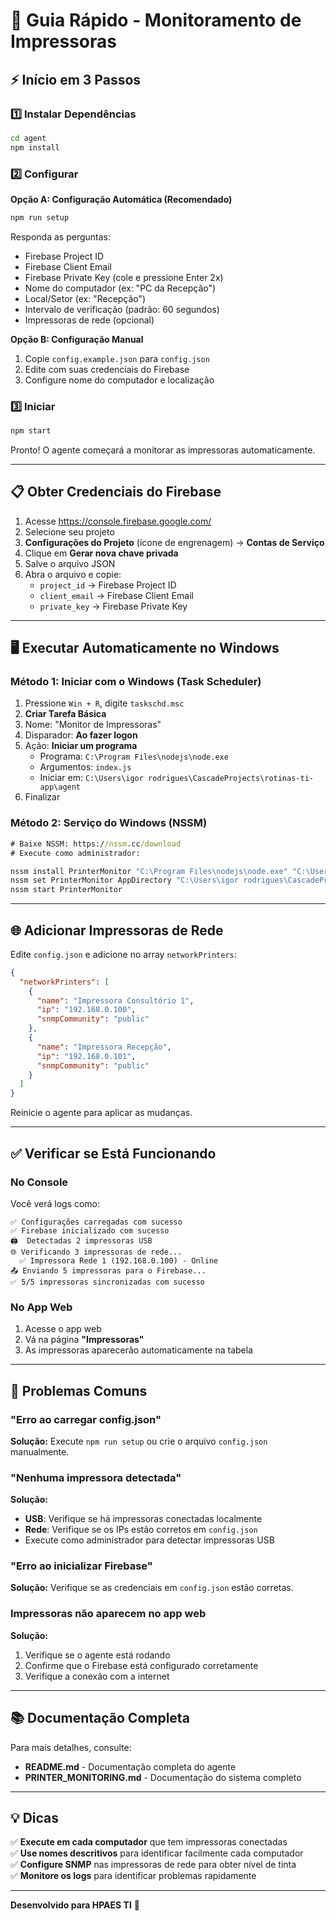 # 🚀 Guia Rápido - Monitoramento de Impressoras

## ⚡ Início em 3 Passos

### 1️⃣ Instalar Dependências

```bash
cd agent
npm install
```

### 2️⃣ Configurar

**Opção A: Configuração Automática (Recomendado)**

```bash
npm run setup
```

Responda as perguntas:
- Firebase Project ID
- Firebase Client Email
- Firebase Private Key (cole e pressione Enter 2x)
- Nome do computador (ex: "PC da Recepção")
- Local/Setor (ex: "Recepção")
- Intervalo de verificação (padrão: 60 segundos)
- Impressoras de rede (opcional)

**Opção B: Configuração Manual**

1. Copie `config.example.json` para `config.json`
2. Edite com suas credenciais do Firebase
3. Configure nome do computador e localização

### 3️⃣ Iniciar

```bash
npm start
```

Pronto! O agente começará a monitorar as impressoras automaticamente.

---

## 📋 Obter Credenciais do Firebase

1. Acesse https://console.firebase.google.com/
2. Selecione seu projeto
3. **Configurações do Projeto** (ícone de engrenagem) → **Contas de Serviço**
4. Clique em **Gerar nova chave privada**
5. Salve o arquivo JSON
6. Abra o arquivo e copie:
   - `project_id` → Firebase Project ID
   - `client_email` → Firebase Client Email
   - `private_key` → Firebase Private Key

---

## 🖥️ Executar Automaticamente no Windows

### Método 1: Iniciar com o Windows (Task Scheduler)

1. Pressione `Win + R`, digite `taskschd.msc`
2. **Criar Tarefa Básica**
3. Nome: "Monitor de Impressoras"
4. Disparador: **Ao fazer logon**
5. Ação: **Iniciar um programa**
   - Programa: `C:\Program Files\nodejs\node.exe`
   - Argumentos: `index.js`
   - Iniciar em: `C:\Users\igor rodrigues\CascadeProjects\rotinas-ti-app\agent`
6. Finalizar

### Método 2: Serviço do Windows (NSSM)

```cmd
# Baixe NSSM: https://nssm.cc/download
# Execute como administrador:

nssm install PrinterMonitor "C:\Program Files\nodejs\node.exe" "C:\Users\igor rodrigues\CascadeProjects\rotinas-ti-app\agent\index.js"
nssm set PrinterMonitor AppDirectory "C:\Users\igor rodrigues\CascadeProjects\rotinas-ti-app\agent"
nssm start PrinterMonitor
```

---

## 🌐 Adicionar Impressoras de Rede

Edite `config.json` e adicione no array `networkPrinters`:

```json
{
  "networkPrinters": [
    {
      "name": "Impressora Consultório 1",
      "ip": "192.168.0.100",
      "snmpCommunity": "public"
    },
    {
      "name": "Impressora Recepção",
      "ip": "192.168.0.101",
      "snmpCommunity": "public"
    }
  ]
}
```

Reinicie o agente para aplicar as mudanças.

---

## ✅ Verificar se Está Funcionando

### No Console

Você verá logs como:

```
✅ Configurações carregadas com sucesso
✅ Firebase inicializado com sucesso
🖨️  Detectadas 2 impressoras USB
🌐 Verificando 3 impressoras de rede...
  ✅ Impressora Rede 1 (192.168.0.100) - Online
📤 Enviando 5 impressoras para o Firebase...
✅ 5/5 impressoras sincronizadas com sucesso
```

### No App Web

1. Acesse o app web
2. Vá na página **"Impressoras"**
3. As impressoras aparecerão automaticamente na tabela

---

## 🐛 Problemas Comuns

### "Erro ao carregar config.json"

**Solução:** Execute `npm run setup` ou crie o arquivo `config.json` manualmente.

### "Nenhuma impressora detectada"

**Solução:**
- **USB**: Verifique se há impressoras conectadas localmente
- **Rede**: Verifique se os IPs estão corretos em `config.json`
- Execute como administrador para detectar impressoras USB

### "Erro ao inicializar Firebase"

**Solução:** Verifique se as credenciais em `config.json` estão corretas.

### Impressoras não aparecem no app web

**Solução:**
1. Verifique se o agente está rodando
2. Confirme que o Firebase está configurado corretamente
3. Verifique a conexão com a internet

---

## 📚 Documentação Completa

Para mais detalhes, consulte:
- **README.md** - Documentação completa do agente
- **PRINTER_MONITORING.md** - Documentação do sistema completo

---

## 💡 Dicas

✅ **Execute em cada computador** que tem impressoras conectadas  
✅ **Use nomes descritivos** para identificar facilmente cada computador  
✅ **Configure SNMP** nas impressoras de rede para obter nível de tinta  
✅ **Monitore os logs** para identificar problemas rapidamente  

---

**Desenvolvido para HPAES TI** 🏥
